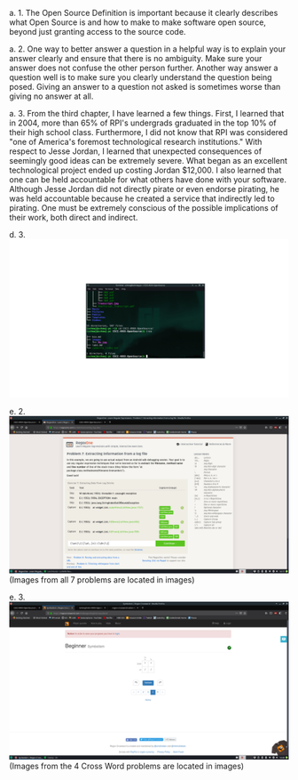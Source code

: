 a. 1. The Open Source Definition is important because it clearly describes what Open Source is and how to make to make software open source, beyond just granting access to the source code.

a. 2. One way to better answer a question in a helpful way is to explain your answer clearly and ensure that there is no ambiguity. Make sure your answer does not confuse the other person further. Another way answer a question well is to make sure you clearly understand the question being posed. Giving an answer to a question not asked is sometimes worse than giving no answer at all.

a. 3. From the third chapter, I have learned a few things.  First, I learned that in 2004, more than 65% of RPI's undergrads graduated in the top 10% of their high school class.  Furthermore, I did not know that RPI was considered "one of America's foremost technological research institutions."  With respect to Jesse Jordan, I learned that unexpected consequences of seemingly good ideas can be extremely severe.  What began as an excellent technological project ended up costing Jordan $12,000.  I also learned that one can be held accountable for what others have done with your software.  Although Jesse Jordan did not directly pirate or even endorse pirating, he was held accountable because he created a service that indirectly led to pirating. One must be extremely conscious of the possible implications of their work, both direct and indirect.

d. 3. ![Tree](images/tree.jpg)

e. 2. ![Last Problem](images/Tut7.jpg) (Images from all 7 problems are located in images)

e. 3. ![Last XW](images/XW4.png) (Images from the 4 Cross Word problems are located in images)
